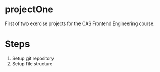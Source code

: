 # projectOne
First of two exercise projects for the CAS Frontend Engineering course.

# Steps

1. Setup git repository
2. Setup file structure

